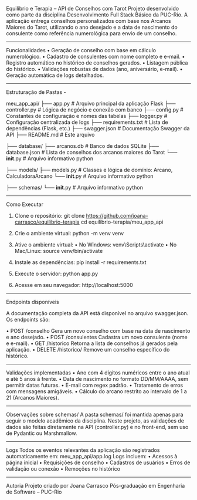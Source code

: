 Equilíbrio e Terapia – API de Conselhos com Tarot
Projeto desenvolvido como parte da disciplina Desenvolvimento Full Stack Básico da PUC-Rio.
A aplicação entrega conselhos personalizados com base nos Arcanos Maiores do Tarot, utilizando o ano desejado e a data de nascimento do consulente como referência numerológica para envio de um conselho.
________________________________________
 Funcionalidades
•	 Geração de conselho com base em cálculo numerológico.
•	 Cadastro de consulentes com nome completo e e-mail.
•	 Registro automático no histórico de conselhos gerados.
•	 Listagem pública do histórico.
•	 Validações robustas de dados (ano, aniversário, e-mail).
•	 Geração automática de logs detalhados.
________________________________________

Estruturação de Pastas - 

meu_app_api/
├── app.py                # Arquivo principal da aplicação Flask
├── controller.py         # Lógica de negócio e conexão com banco
├── config.py             # Constantes de configuração e nomes das tabelas
├── logger.py             # Configuração centralizada de logs
├── requirements.txt      # Lista de dependências (Flask, etc.)
├── swagger.json          # Documentação Swagger da API
├── README.md             # Este arquivo

├── database/
├── arcanos.db        # Banco de dados SQLite
├── database.json     # Lista de conselhos dos arcanos maiores do Tarot
└── __init__.py       # Arquivo informativo python

├── models/
├── models.py         # Classes e lógica de domínio: Arcano, CalculadoraArcano
└── __init__.py       # Arquivo informativo python

├── schemas/
└── __init__.py       # Arquivo informativo python
________________________________________
Como Executar
1.	Clone o repositório:
git clone https://github.com/joana-carrasco/equilibrio-terapia
cd equilibrio-terapia/meu_app_api

2.	Crie o ambiente virtual:
python -m venv venv

3.	Ative o ambiente virtual:
•	No Windows:
venv\Scripts\activate
•	No Mac/Linux:
source venv/bin/activate

4.	Instale as dependências:
pip install -r requirements.txt

5.	Execute o servidor:
python app.py

6.	Acesse em seu navegador:
http://localhost:5000
________________________________________
Endpoints disponíveis

A documentação completa da API está disponível no arquivo swagger.json. Os endpoints são:

•	POST /conselho
Gera um novo conselho com base na data de nascimento e ano desejado.
•	POST /consulentes
Cadastra um novo consulente (nome e e-mail).
•	GET /historico
Retorna a lista de conselhos já gerados pela aplicação.
•	DELETE /historico/<id>
Remove um conselho específico do histórico. 
________________________________________
Validações implementadas
•	Ano com 4 dígitos numéricos entre o ano atual e até 5 anos à frente.
•	Data de nascimento no formato DD/MM/AAAA, sem permitir datas futuras.
•	E-mail com regex padrão.
•	Tratamento de erros com mensagens amigáveis.
•	Cálculo do arcano restrito ao intervalo de 1 a 21 (Arcanos Maiores).
________________________________________
Observações sobre schemas/
A pasta schemas/ foi mantida apenas para seguir o modelo acadêmico da disciplina.
Neste projeto, as validações de dados são feitas diretamente na API (controller.py) e no front-end, sem uso de Pydantic ou Marshmallow.
________________________________________
Logs
Todos os eventos relevantes da aplicação são registrados automaticamente em:
meu_app_api/app.log
Logs incluem:
•	Acessos à página inicial
•	Requisições de conselho
•	Cadastros de usuários
•	Erros de validação ou conexão
•	Remoções no histórico
________________________________________
Autoria
Projeto criado por Joana Carrasco
Pós-graduação em Engenharia de Software – PUC-Rio
